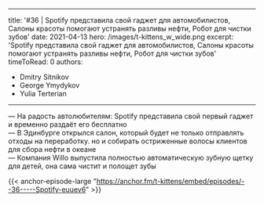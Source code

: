 
---
title: '#36 | Spotify представила свой гаджет для автомобилистов, Салоны красоты помогают устранять разливы нефти, Робот для чистки зубов'
date: 2021-04-13
hero: /images/t-kittens_w_wide.png
excerpt: 'Spotify представила свой гаджет для автомобилистов, Салоны красоты помогают устранять разливы нефти, Робот для чистки зубов'
timeToRead: 0
authors:
  - Dmitry Sitnikov
  - George Ymydykov
  - Yulia Terterian
---

— На радость автолюбителям: Spotify представила свой первый гаджет и временно раздаёт его бесплатно<br/>
— В Эдинбурге открылся салон, который будет не только отправлять отходы на переработку. но и собирать остриженные волосы клиентов для сбора нефти в океане<br/>
— Компания Willo выпустила полностью автоматическую зубную щетку для детей, она сама чистит и полощет зубы

{{< anchor-episode-large "https://anchor.fm/t-kittens/embed/episodes/--36-----Spotify-euuev6" >}}
